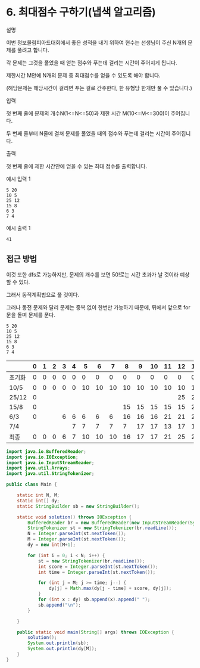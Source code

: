 # 6. 최대점수 구하기(냅색 알고리즘)

설명

이번 정보올림피아드대회에서 좋은 성적을 내기 위하여 현수는 선생님이 주신 N개의 문제를 풀려고 합니다.

각 문제는 그것을 풀었을 때 얻는 점수와 푸는데 걸리는 시간이 주어지게 됩니다.

제한시간 M안에 N개의 문제 중 최대점수를 얻을 수 있도록 해야 합니다.

(해당문제는 해당시간이 걸리면 푸는 걸로 간주한다, 한 유형당 한개만 풀 수 있습니다.)



입력

첫 번째 줄에 문제의 개수N(1<=N<=50)과 제한 시간 M(10<=M<=300)이 주어집니다.

두 번째 줄부터 N줄에 걸쳐 문제를 풀었을 때의 점수와 푸는데 걸리는 시간이 주어집니다.



출력

첫 번째 줄에 제한 시간안에 얻을 수 있는 최대 점수를 출력합니다.



예시 입력 1 

```
5 20
10 5
25 12
15 8
6 3
7 4
```

예시 출력 1

```
41
```



## 접근 방법

이것 또한 dfs로 가능하지만, 문제의 개수를 보면 50!로는 시간 초과가 날 것이라 예상할 수 있다.

그래서 동적계획법으로 풀 것이다.

그러나 동전 문제와 달리 문제는 중복 없이 한번만 가능하기 때문에, 뒤에서 앞으로 for문을 돌며 문제를 푼다.

~~~
5 20
10 5
25 12
15 8
6 3
7 4
~~~

|        | 0    | 1    | 2    | 3    | 4    | 5    | 6    | 7    | 8    | 9    | 10   | 11   | 12   | 13   | 14   | 15   | 16   | 17   | 18   | 19   | 20   |
| ------ | ---- | ---- | ---- | ---- | ---- | ---- | ---- | ---- | ---- | ---- | ---- | ---- | ---- | ---- | ---- | ---- | ---- | ---- | ---- | ---- | ---- |
| 초기화 | 0    | 0    | 0    | 0    | 0    | 0    | 0    | 0    | 0    | 0    | 0    | 0    | 0    | 0    | 0    | 0    | 0    | 0    | 0    | 0    | 0    |
| 10/5   | 0    | 0    | 0    | 0    | 0    | 10   | 10   | 10   | 10   | 10   | 10   | 10   | 10   | 10   | 10   | 10   | 10   | 10   | 10   | 10   | 10   |
| 25/12  | 0    |      |      |      |      |      |      |      |      |      |      |      | 25   | 25   | 25   | 25   | 25   | 35   | 35   | 35   | 35   |
| 15/8   | 0    |      |      |      |      |      |      |      | 15   | 15   | 15   | 15   | 15   | 25   | 25   | 25   | 25   | 25   | 25   | 25   | 40   |
| 6/3    | 0    |      |      | 6    | 6    | 6    | 6    | 6    | 16   | 16   | 16   | 21   | 21   | 21   | 21   | 31   | 31   | 31   | 31   | 31   | 41   |
| 7/4    |      |      |      |      | 7    | 7    | 7    | 7    | 7    | 17   | 17   | 13   | 17   | 17   | 17   | 23   | 32   | 23   | 28   | 38   | 38   |
| 최종   | 0    | 0    | 0    | 6    | 7    | 10   | 10   | 10   | 16   | 17   | 17   | 21   | 25   | 25   | 25   | 31   | 32   | 35   | 35   | 38   | 41   |



~~~java
import java.io.BufferedReader;
import java.io.IOException;
import java.io.InputStreamReader;
import java.util.Arrays;
import java.util.StringTokenizer;

public class Main {

    static int N, M;
    static int[] dy;
    static StringBuilder sb = new StringBuilder();

    static void solution() throws IOException {
        BufferedReader br = new BufferedReader(new InputStreamReader(System.in));
        StringTokenizer st = new StringTokenizer(br.readLine());
        N = Integer.parseInt(st.nextToken());
        M = Integer.parseInt(st.nextToken());
        dy = new int[M+1];

        for (int i = 0; i < N; i++) {
            st = new StringTokenizer(br.readLine());
            int score = Integer.parseInt(st.nextToken());
            int time = Integer.parseInt(st.nextToken());

            for (int j = M; j >= time; j--) {
                dy[j] = Math.max(dy[j - time] + score, dy[j]);
            }
            for (int x : dy) sb.append(x).append(" ");
            sb.append("\n");
        }

    }

    public static void main(String[] args) throws IOException {
        solution();
        System.out.println(sb);
        System.out.println(dy[M]);
    }
}
~~~

